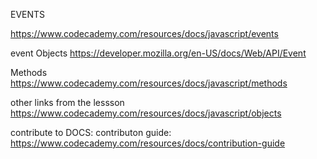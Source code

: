 EVENTS

https://www.codecademy.com/resources/docs/javascript/events

event Objects
https://developer.mozilla.org/en-US/docs/Web/API/Event

Methods
https://www.codecademy.com/resources/docs/javascript/methods

other links from the lessson
https://www.codecademy.com/resources/docs/javascript/objects

contribute to DOCS:
contributon guide:
https://www.codecademy.com/resources/docs/contribution-guide
